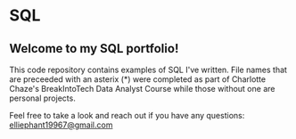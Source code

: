 # SQL

## Welcome to my SQL portfolio!

This code repository contains examples of SQL I've written. File names that are preceeded with an asterix (*) were completed as part of Charlotte Chaze's BreakIntoTech Data Analyst Course while those without one are personal projects. 

Feel free to take a look and reach out if you have any questions: elliephant19967@gmail.com
